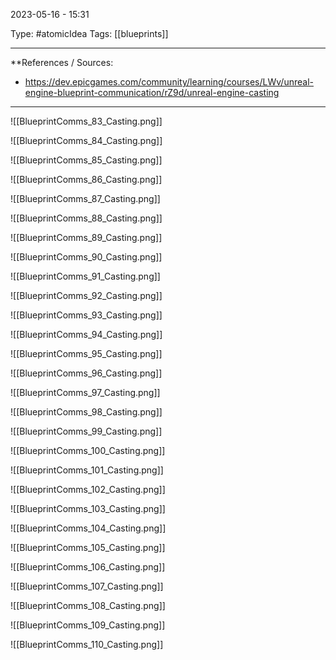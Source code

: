 2023-05-16 - 15:31

Type: #atomicIdea 
Tags: [[blueprints]]

---
**References  / Sources:
- https://dev.epicgames.com/community/learning/courses/LWv/unreal-engine-blueprint-communication/rZ9d/unreal-engine-casting

---

![[BlueprintComms_83_Casting.png]]

![[BlueprintComms_84_Casting.png]]

![[BlueprintComms_85_Casting.png]]

![[BlueprintComms_86_Casting.png]]

![[BlueprintComms_87_Casting.png]]

![[BlueprintComms_88_Casting.png]]

![[BlueprintComms_89_Casting.png]]

![[BlueprintComms_90_Casting.png]]

![[BlueprintComms_91_Casting.png]]

![[BlueprintComms_92_Casting.png]]

![[BlueprintComms_93_Casting.png]]

![[BlueprintComms_94_Casting.png]]

![[BlueprintComms_95_Casting.png]]

![[BlueprintComms_96_Casting.png]]

![[BlueprintComms_97_Casting.png]]

![[BlueprintComms_98_Casting.png]]

![[BlueprintComms_99_Casting.png]]

![[BlueprintComms_100_Casting.png]]

![[BlueprintComms_101_Casting.png]]

![[BlueprintComms_102_Casting.png]]

![[BlueprintComms_103_Casting.png]]

![[BlueprintComms_104_Casting.png]]

![[BlueprintComms_105_Casting.png]]

![[BlueprintComms_106_Casting.png]]

![[BlueprintComms_107_Casting.png]]

![[BlueprintComms_108_Casting.png]]

![[BlueprintComms_109_Casting.png]]

![[BlueprintComms_110_Casting.png]]